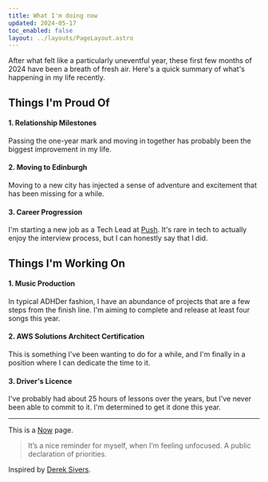 ```yaml
---
title: What I'm doing now
updated: 2024-05-17
toc_enabled: false
layout: ../layouts/PageLayout.astro
---
```


After what felt like a particularly uneventful year, these first few months of 2024 have been a breath of fresh air. Here's a quick summary of what's happening in my life recently.

## Things I'm Proud Of

#### 1. **Relationship Milestones**

Passing the one-year mark and moving in together has probably been the biggest improvement in my life.

#### 2. **Moving to Edinburgh**

Moving to a new city has injected a sense of adventure and excitement that has been missing for a while.

#### 3. **Career Progression**

I'm starting a new job as a Tech Lead at [Push](https://pushentertainment.com/). It's rare in tech to actually enjoy the interview process, but I can honestly say that I did.

## Things I'm Working On

#### 1. **Music Production**

In typical ADHDer fashion, I have an abundance of projects that are a few steps from the finish line. I'm aiming to complete and release at least four songs this year.

#### 2. **AWS Solutions Architect Certification**

This is something I've been wanting to do for a while, and I'm finally in a position where I can dedicate the time to it.

#### 3. **Driver's Licence**

I've probably had about 25 hours of lessons over the years, but I've never been able to commit to it. I'm determined to get it done this year.

---

This is a [Now](https://nownownow.com/about) page.

> It’s a nice reminder for myself, when I’m feeling unfocused. A public declaration of priorities.

Inspired by [Derek Sivers](https://sive.rs/nowff).
